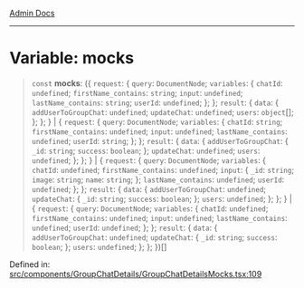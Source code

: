 [Admin Docs](/)

***

# Variable: mocks

> `const` **mocks**: (\{ `request`: \{ `query`: `DocumentNode`; `variables`: \{ `chatId`: `undefined`; `firstName_contains`: `string`; `input`: `undefined`; `lastName_contains`: `string`; `userId`: `undefined`; \}; \}; `result`: \{ `data`: \{ `addUserToGroupChat`: `undefined`; `updateChat`: `undefined`; `users`: `object`[]; \}; \}; \} \| \{ `request`: \{ `query`: `DocumentNode`; `variables`: \{ `chatId`: `string`; `firstName_contains`: `undefined`; `input`: `undefined`; `lastName_contains`: `undefined`; `userId`: `string`; \}; \}; `result`: \{ `data`: \{ `addUserToGroupChat`: \{ `_id`: `string`; `success`: `boolean`; \}; `updateChat`: `undefined`; `users`: `undefined`; \}; \}; \} \| \{ `request`: \{ `query`: `DocumentNode`; `variables`: \{ `chatId`: `undefined`; `firstName_contains`: `undefined`; `input`: \{ `_id`: `string`; `image`: `string`; `name`: `string`; \}; `lastName_contains`: `undefined`; `userId`: `undefined`; \}; \}; `result`: \{ `data`: \{ `addUserToGroupChat`: `undefined`; `updateChat`: \{ `_id`: `string`; `success`: `boolean`; \}; `users`: `undefined`; \}; \}; \} \| \{ `request`: \{ `query`: `DocumentNode`; `variables`: \{ `chatId`: `undefined`; `firstName_contains`: `undefined`; `input`: `undefined`; `lastName_contains`: `undefined`; `userId`: `undefined`; \}; \}; `result`: \{ `data`: \{ `addUserToGroupChat`: `undefined`; `updateChat`: \{ `_id`: `string`; `success`: `boolean`; \}; `users`: `undefined`; \}; \}; \})[]

Defined in: [src/components/GroupChatDetails/GroupChatDetailsMocks.tsx:109](https://github.com/PalisadoesFoundation/talawa-admin/blob/main/src/components/GroupChatDetails/GroupChatDetailsMocks.tsx#L109)
